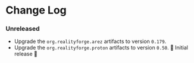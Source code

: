 # Change Log

### Unreleased

* Upgrade the `org.realityforge.arez` artifacts to version `0.179`.
* Upgrade the `org.realityforge.proton` artifacts to version `0.50`.
 ‎🎉 Initial release ‎🎉

